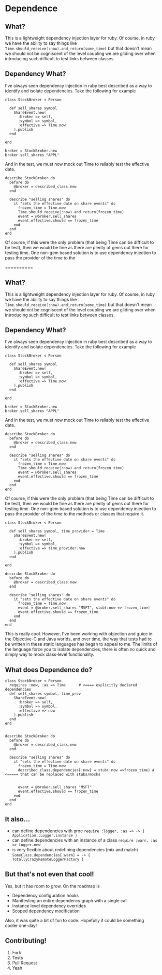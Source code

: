 Dependence
==========

What?
-----

This is a lightweight dependency injection layer for ruby. Of
course, in ruby we have the ability to say things like
`Time.should_receive(:now).and_return(some_time)` but that doesn't mean we should not be cogniscent of the level coupling we are gliding over when introducing such difficult to test links between classes.

Dependency What?
----------------

I've always seen dependency injection in ruby best described as a way
to identify and isolate dependencies. Take the following for example

    class StockBroker < Person

      def sell_shares symbol
        ShareEvent.new(
          :broker => self,
          :symbol => symbol,
          :effective => Time.now
        ).publish
      end

    end

    broker = StockBroker.new 
    broker.sell_shares "APPL"


And in the test, we must now mock out Time to reliably test the
effective date.

    describe StockBroker do
      before do
        @broker = described_class.new
      end

      describe "selling shares" do
        it "sets the effective date on share events" do
          frozen_time = Time.now
          Time.should_receive(:now).and_return(frozen_time)
          event = @broker.sell_shares        
          event.effective.should == frozen_time
        end
      end
    end


Of course, if this were the only problem (that being Time can be
difficult to be test), then we would be fine as there are plenty of
gems out there for testing time. One non-gem based solution is to use
dependency injection to pass the provider of the time to the

==========

What?
-----

This is a lightweight dependency injection layer for ruby. Of
course, in ruby we have the ability to say things like
`Time.should_receive(:now).and_return(some_time)` but that doesn't mean we should not be cogniscent of the level coupling we are gliding over when introducing such difficult to test links between classes.

Dependency What?
----------------

I've always seen dependency injection in ruby best described as a way
to identify and isolate dependencies. Take the following for example

    class StockBroker < Person

      def sell_shares symbol
        ShareEvent.new(
          :broker => self,
          :symbol => symbol,
          :effective => Time.now
        ).publish
      end

    end

    broker = StockBroker.new 
    broker.sell_shares "APPL"


And in the test, we must now mock out Time to reliably test the
effective date.

    describe StockBroker do
      before do
        @broker = described_class.new
      end

      describe "selling shares" do
        it "sets the effective date on share events" do
          frozen_time = Time.now
          Time.should_receive(:now).and_return(frozen_time)
          event = @broker.sell_shares        
          event.effective.should == frozen_time
        end
      end
    end


Of course, if this were the only problem (that being Time can be
difficult to be test), then we would be fine as there are plenty of
gems out there for testing time. One non-gem based solution is to use
dependency injection to pass the provider of the time to the
methods or classes that require it. 

    class StockBroker < Person

      def sell_shares symbol, time_provider = Time
        ShareEvent.new(
          :broker => self,
          :symbol => symbol,
          :effective => time_provider.now
        ).publish
      end

    end

    describe StockBroker do
      before do
        @broker = described_class.new
      end

      describe "selling shares" do
        it "sets the effective date on share events" do
          frozen_time = Time.now
          event = @broker.sell_shares "MSFT", stub(:now => frozen_time)
          event.effective.should == frozen_time
        end
      end
    end

This is really cool. However, I've been working with
objection and guice in the Objective-C and Java worlds, and over time,
the way that tests had to be written in these static languages has began
to appeal to me. The limits of the language force you to isolate
dependencies, there is often no quick and simply way to mock class-level functionality.

What does Dependence do?
------------------------

    class StockBroker < Person
      requires :now, :as => Time      # <==== explicitly declared dependencies 
      def sell_shares symbol, time_prov
        ShareEvent.new(
          :broker => self,
          :symbol => symbol,
          :effective => now
        ).publish
      end
    end


    describe StockBroker do
      before do
        @broker = described_class.new
      end

      describe "selling shares" do
        it "sets the effective date on share events" do
          frozen_time = Time.now
          described_class.dependencies[:now] = stub(:now =>frozen_time) # <===== that can be replaced with stubs/mocks 
          
          
          event = @broker.sell_shares "MSFT"
          event.effective.should == frozen_time
        end
      end
    end

It also…
---------
* can define dependencies with proc `require :logger, :as => -> { Application::Logger.instance }`
* can define dependencies with an instance of a class `require :warn, :as => Logger.new`
* is very flexible about redefining dependencies (mix and match) `SomeClass.dependencies[:warn] = -> { TotallyCrazyRemoteLoggerFactory }`



But that's not even that cool! 
--------------------------

Yes, but it has room to grow. On the roadmap is

 * Dependency configuration hooks
 * Manifesting an entire dependency graph with a single call
 * Instance level dependency overrides
 * Scoped dependency modification
 
Also, it was quite a bit of fun to code. Hopefully it could be something cooler one-day!

Contributing!
-------------

 1. Fork
 2. Tests
 3. Pull Request
 4. Yeah

